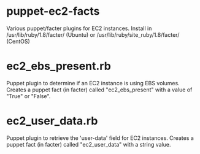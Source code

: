 puppet-ec2-facts
================

Various puppet/facter plugins for EC2 instances.
Install in /usr/lib/ruby/1.8/facter/ (Ubuntu) or /usr/lib/ruby/site_ruby/1.8/facter/ (CentOS)

ec2_ebs_present.rb
==================

Puppet plugin to determine if an EC2 instance is using EBS volumes.
Creates a puppet fact (in facter) called "ec2_ebs_present" with a value of "True" or "False".

ec2_user_data.rb
================

Puppet plugin to retrieve the 'user-data' field for EC2 instances.
Creates a puppet fact (in facter) called "ec2_user_data" with a string value.
